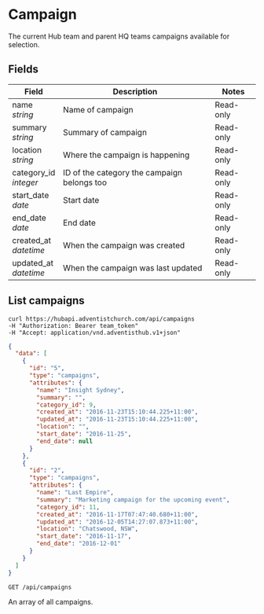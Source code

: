 # Campaign

The current Hub team and parent HQ teams campaigns available for selection.

## Fields

Field | Description | Notes
----- | ----------- | -----
name<br> *string* | Name of campaign | Read-only
summary<br> *string* | Summary of campaign | Read-only
location<br> *string* | Where the campaign is happening | Read-only
category_id<br>*integer* | ID of the category the campaign belongs too | Read-only
start_date<br>*date* | Start date | Read-only
end_date<br>*date* | End date | Read-only
created_at<br> *datetime* | When the campaign was created | Read-only
updated_at<br> *datetime* | When the campaign was last updated | Read-only


## List campaigns
```shell
curl https://hubapi.adventistchurch.com/api/campaigns
-H "Authorization: Bearer team_token"
-H "Accept: application/vnd.adventisthub.v1+json"
```
```json
{
  "data": [
    {
      "id": "5",
      "type": "campaigns",
      "attributes": {
        "name": "Insight Sydney",
        "summary": "",
        "category_id": 9,
        "created_at": "2016-11-23T15:10:44.225+11:00",
        "updated_at": "2016-11-23T15:10:44.225+11:00",
        "location": "",
        "start_date": "2016-11-25",
        "end_date": null
      }
    },
    {
      "id": "2",
      "type": "campaigns",
      "attributes": {
        "name": "Last Empire",
        "summary": "Marketing campaign for the upcoming event",
        "category_id": 11,
        "created_at": "2016-11-17T07:47:40.680+11:00",
        "updated_at": "2016-12-05T14:27:07.873+11:00",
        "location": "Chatswood, NSW",
        "start_date": "2016-11-17",
        "end_date": "2016-12-01"
      }
    }
  ]
}
```

`GET /api/campaigns`

An array of all campaigns.
